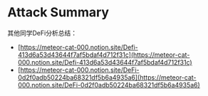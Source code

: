# Attack Summary

其他同学DeFi分析总结：

* [https://meteor-cat-000.notion.site/Defi-413d6a53d43644f7af5bdaf4d712f31c](https://meteor-cat-000.notion.site/Defi-413d6a53d43644f7af5bdaf4d712f31c)
* [https://meteor-cat-000.notion.site/DeFi-0d2f0adb50224ba68321df5b6a4935a6](https://meteor-cat-000.notion.site/DeFi-0d2f0adb50224ba68321df5b6a4935a6)
